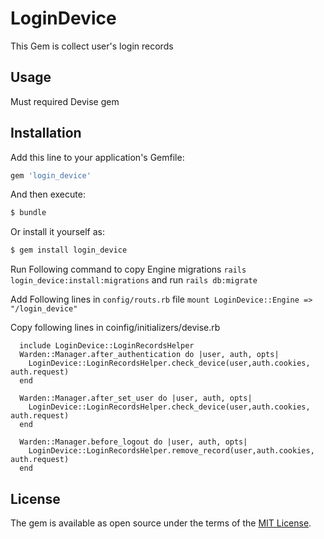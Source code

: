 # LoginDevice
This Gem is collect user's login records

## Usage
Must required Devise gem

## Installation
Add this line to your application's Gemfile:

```ruby
gem 'login_device'
```

And then execute:
```bash
$ bundle
```

Or install it yourself as:
```bash
$ gem install login_device
```

Run Following command to copy Engine migrations
`rails login_device:install:migrations`
and run `rails db:migrate`

Add Following lines in `config/routs.rb` file
`mount LoginDevice::Engine => "/login_device"`

Copy following lines in coinfig/initializers/devise.rb
```
  include LoginDevice::LoginRecordsHelper
  Warden::Manager.after_authentication do |user, auth, opts|
    LoginDevice::LoginRecordsHelper.check_device(user,auth.cookies, auth.request)
  end

  Warden::Manager.after_set_user do |user, auth, opts|
    LoginDevice::LoginRecordsHelper.check_device(user,auth.cookies, auth.request)
  end

  Warden::Manager.before_logout do |user, auth, opts|
    LoginDevice::LoginRecordsHelper.remove_record(user,auth.cookies, auth.request)
  end
  ```

## License
The gem is available as open source under the terms of the [MIT License](https://opensource.org/licenses/MIT).
